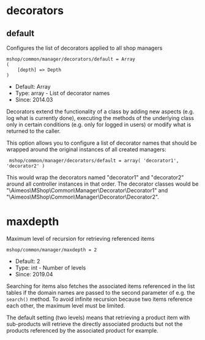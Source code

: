 
# decorators
## default

Configures the list of decorators applied to all shop managers

```
mshop/common/manager/decorators/default = Array
(
    [depth] => Depth
)
```

* Default: Array
* Type: array - List of decorator names
* Since: 2014.03

Decorators extend the functionality of a class by adding new aspects
(e.g. log what is currently done), executing the methods of the underlying
class only in certain conditions (e.g. only for logged in users) or
modify what is returned to the caller.

This option allows you to configure a list of decorator names that should
be wrapped around the original instances of all created managers:

```
 mshop/common/manager/decorators/default = array( 'decorator1', 'decorator2' )
```

This would wrap the decorators named "decorator1" and "decorator2" around
all controller instances in that order. The decorator classes would be
"\Aimeos\MShop\Common\Manager\Decorator\Decorator1" and
"\Aimeos\MShop\Common\Manager\Decorator\Decorator2".


# maxdepth

Maximum level of recursion for retrieving referenced items

```
mshop/common/manager/maxdepth = 2
```

* Default: 2
* Type: int - Number of levels
* Since: 2019.04

Searching for items also fetches the associated items referenced in the
list tables if the domain names are passed to the second parameter of e.g. the
`search()` method. To avoid infinite recursion because two items reference
each other, the maximum level must be limited.

The default setting (two levels) means that retrieving a product item with
sub-products will retrieve the directly associated products but not the
products referenced by the associated product for example.
